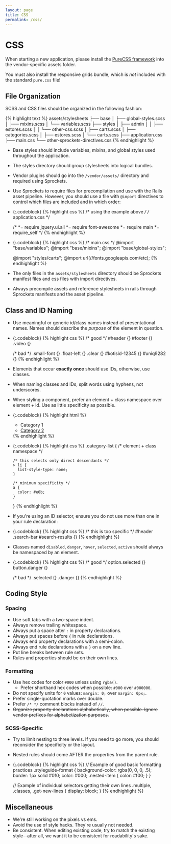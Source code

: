 ```yaml
---
layout: page
title: CSS
permalink: /css/
---
```


# CSS

When starting a new application, please install the [PureCSS framework](http://purecss.io/)
into the vendor-specific assets folder.

You must also install the responsive grids bundle, which is *not* included
with the standard `pure.css` file!

## File Organization

SCSS and CSS files should be organized in the following fashion:

{% highlight text %}
assets/stylesheets
├── base
│   ├── global-styles.scss
│   ├── mixins.scss
│   └── variables.scss
├── styles
│   ├── admin
│   │   ├── estores.scss
│   │   └── other-css.scss
│   ├── carts.scss
│   ├── categories.scss
│   ├── estores.scss
│   └── carts.scss
├── application.css
├── main.css
└── other-sprockets-directives.css
{% endhighlight %}

* Base styles should include variables, mixins, and global styles used throughout
  the application.
* The styles directory should group stylesheets into logical bundles.
* Vendor plugins should go into the `/vendor/assets/` directory and required
  using Sprockets.
* Use Sprockets to require files for precompilation and use with the Rails asset
  pipeline.  However, you should use a file with `@import` directives to control
  which files are included and in which order:
* {:.codeblock} {% highlight css %}
    /* using the example above */
    /* application.css */

    /*
     *= require jquery.ui.all
     *= require font-awesome
     *= require main
     *= require_self
     */
  {% endhighlight %}
* {:.codeblock} {% highlight css %}
    /* main.css */
    @import "base/variables";
    @import "base/mixins";
    @import "base/global-styles";

    @import "styles/carts";
    @import url(//fonts.googleapis.com/etc);
  {% endhighlight %}

* The only files in the `assets/stylesheets` directory should be Sprockets
  manifest files and css files with import directives.
* Always precompile assets and reference stylesheets in rails through Sprockets
  manifests and the asset pipeline.

## Class and ID Naming

* Use meaningful or generic id/class names instead of presentational names.  Names
  should describe the *purpose*  of the element in question.
* {:.codeblock} {% highlight css %}
    /* good */
    #header {}
    #footer {}
    .video {}

    /* bad */
    .small-font {}
    .float-left {}
    .clear {}
    #kotisid-12345 {}
    #uniq9282 {}
  {% endhighlight %}

* Elements that occur **exactly once** should use IDs, otherwise, use classes.
* When naming classes and IDs, split words using hyphens, not underscores.
* When styling a component, prefer an element + class namespace over element + id.
  Use as little specificity as possible.
* {:.codeblock} {% highlight html %}
    <ul class="category-list">
      <li class="item">Category 1</li>
      <li class="item">
        <a href="category2.html">Category 2</a>
      </li>
    </ul>
  {% endhighlight %}

* {:.codeblock} {% highlight css %}
    .category-list { /* element + class namespace */

      /* this selects only direct descendants */
      > li {
        list-style-type: none;
      }

      /* minimum specificity */
      a {
        color: #e6b;
      }
    }
  {% endhighlight %}

* If you're using an ID selector, ensure you do not use more than one in your
  rule declaration:
* {:.codeblock} {% highlight css %}
    /* this is too specific */
    #header .search-bar #search-results {}
  {% endhighlight %}

* Classes named `disabled`, `danger`, `hover`, `selected`, `active` should
  always be namespaced by an element.
* {:.codeblock} {% highlight css %}
    /* good */
    option.selected {}
    button.danger {}

    /* bad */
    .selected {}
    .danger {}
  {% endhighlight %}

## Coding Style

### Spacing
* Use soft tabs with a two-space indent.
* Always remove trailing whitespace.
* Always put a space after `:` in property declarations.
* Always put spaces before `{` in rule declarations.
* Always end property declarations with a semi-colon.
* Always end rule declarations with a `}` on a new line.
* Put line breaks between rule sets.
* Rules and properties should be on their own lines.

### Formatting
* Use hex codes for color `#000` unless using `rgba()`.
  * Prefer shorthand hex codes when possible: `#000` over `#000000`.
* Do not specify units for `0` values: `margin: 0;` over `margin: 0px;`.
* Prefer single-quotation marks over double.
* Prefer `/* */` comment blocks instead of `//`.
* <strike>Organize property declarations alphabetically, when possible. Ignore vendor
  prefixes for alphabetization purposes.</strike>

### SCSS-Specific
* Try to limit nesting to three levels.  If you need to go more, you should
  reconsider the specificity or the layout.
* Nested rules should come AFTER the properties from the parent rule.

* {:.codeblock} {% highlight css %}
    // Example of good basic formatting practices
    .styleguide-format {
      background-color: rgba(0, 0, 0, .5);
      border: 1px solid #0f0;
      color: #000;
      .nested-item {
        color: #f00;
      }
    }

    // Example of individual selectors getting their own lines
    .multiple,
    .classes,
    .get-new-lines {
      display: block;
    }
{% endhighlight %}

## Miscellaneous

* We're still working on the pixels vs ems.
* Avoid the use of style hacks.  They're usually not needed.
* Be consistent.  When editing existing code, try to match the
  existing style--after all, we want it to be consistent for readability's sake.
